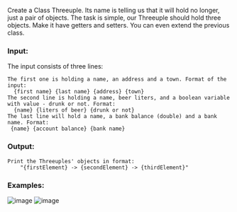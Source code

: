 Create a Class Threeuple. Its name is telling us that it will hold no longer, just a pair of objects. The task is simple, our Threeuple should hold three objects. Make it have getters and setters. You can even extend the previous class.

### Input:

The input consists of three lines:

	The first one is holding a name, an address and a town. Format of the input:
      {first name} {last name} {address} {town}
	The second line is holding a name, beer liters, and a boolean variable with value - drunk or not. Format:
      {name} {liters of beer} {drunk or not}
	The last line will hold a name, a bank balance (double) and a bank name. Format:
     {name} {account balance} {bank name}
     
### Output:

	Print the Threeuples' objects in format:
		"{firstElement} -> {secondElement} -> {thirdElement}"

### Examples:

![image](https://user-images.githubusercontent.com/45227327/218281301-5971a44d-afb8-4d3a-97f8-0eedc129e84f.png)
![image](https://user-images.githubusercontent.com/45227327/218281326-f4bb689d-83d0-40e1-8b5b-e7e7b77053e1.png)
